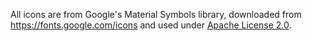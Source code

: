 All icons are from Google's Material Symbols library, downloaded from https://fonts.google.com/icons and used under [Apache License 2.0](https://www.apache.org/licenses/LICENSE-2.0.html).
